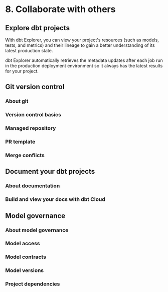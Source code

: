 # 8. Collaborate with others
## Explore dbt projects
With dbt Explorer, you can view your project's resources (such as models, tests, and metrics) and their lineage to gain a better understanding of its latest production state.

dbt Explorer automatically retrieves the metadata updates after each job run in the production deployment environment so it always has the latest results for your project.

## Git version control

### About git

### Version control basics

### Managed repository

### PR template

### Merge conflicts

## Document your dbt projects

### About documentation

### Build and view your docs with dbt Cloud

## Model governance

### About model governance

### Model access

### Model contracts

### Model versions

### Project dependencies

























